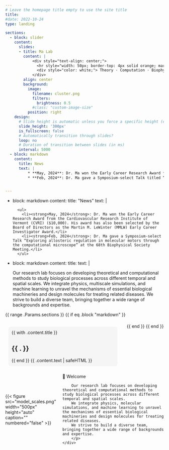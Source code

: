 ```yaml
---
# Leave the homepage title empty to use the site title
title:
#date: 2022-10-24
type: landing

sections:
  - block: slider
    content:
      slides:
      - title: Ma Lab
        content: |
            <div style="text-align: center;">
              <hr style="width: 50px; border-top: 4px solid orange; margin: 10px auto;" />
              <div style="color: white;"> Theory · Computation · Biophysics </div>
            </div>
        align: center
        background:
          image:
            filename: cluster.png
            filters:
              brightness: 0.5
            #class: "custom-image-size" 
          position: right
    design:
      # Slide height is automatic unless you force a specific height (e.g. '400px')
      slide_height: '300px'
      is_fullscreen: false
      # Automatically transition through slides?
      loop: no
      # Duration of transition between slides (in ms)
      interval: 5000
  - block: markdown
    content:
      title: News
      text: |
          * **May, 2024**: Dr. Ma won the Early Career Research Award from Cardiovascular Research Institute of Vermont (CVRI) ($10,000). His award has also been selected by the Board of Directors as the Martin M. LeWinter (MMLW) Early Career Investigator Award. <br><br>
          * **Feb, 2024**: Dr. Ma gave a Symposium-select Talk titled “Exploring allosteric regulation in molecular motors through the computational microscope” at the 68th Biophysical Society Meeting.


---
```


  - block: markdown
    content:
      title: "News"
      text: |

          <ul>
            <li><strong>May, 2024</strong>: Dr. Ma won the Early Career Research Award from the Cardiovascular Research Institute of Vermont (CVRI) ($10,000). His award has also been selected by the Board of Directors as the Martin M. LeWinter (MMLW) Early Career Investigator Award.</li>
            <li><strong>Feb, 2024</strong>: Dr. Ma gave a Symposium-select Talk “Exploring allosteric regulation in molecular motors through the computational microscope” at the 68th Biophysical Society Meeting.</li>
          </ul>

  - block: markdown
    content:
      title:
      text: |
          <p>Our research lab focuses on developing theoretical and computational methods to study biological processes across different temporal and spatial scales. We integrate physics, multiscale simulations, and machine learning to unravel the mechanisms of essential biological machineries and design molecules for treating related diseases. We strive to build a diverse team, bringing together a wide range of backgrounds and expertise.</p>

<div style="display: flex; flex-wrap: wrap; gap: 20px;">
  {{ range .Params.sections }}
    {{ if eq .block "markdown" }}
      <div style="flex: 1; min-width: 300px; margin: 10px; padding: 10px; box-sizing: border-box; background-color: #f5f5f5; border-radius: 8px;">
        {{ with .content.title }}<h2>{{ . }}</h2>{{ end }}
        {{ .content.text | safeHTML }}
      </div>
    {{ end }}
  {{ end }}
</div>



<!-- Google tag (gtag.js) -->
<script async src="https://www.googletagmanager.com/gtag/js?id=G-9M5LBVNQ1R"></script>
<script>
  window.dataLayer = window.dataLayer || [];
  function gtag(){dataLayer.push(arguments);}
  gtag('js', new Date());

  gtag('config', 'G-9M5LBVNQ1R');
</script>

<div style="display: flex; align-items: center;">
    <div>
        {{< figure src="model_scales.png" width="500px" height="auto" caption="" numbered="false" >}}
    </div>
    <div style="margin-left: 20px;">
        <p>👋 Welcome

        Our research lab focuses on developing theoretical and computational methods to study biological processes across different temporal and spatial scales. 
        We integrate physics, molecular simulations, and machine learning to unravel the mechanisms of essential biological machineries and design molecules for treating related diseases. 
        We strive to build a diverse team, bringing together a wide range of backgrounds and expertise.
        </p>
    </div>
</div>

<div style="margin-bottom: 50px;"></div>

